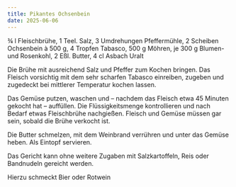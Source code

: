 ```yaml
---
title: Pikantes Ochsenbein
date: 2025-06-06
---
```


¾ l Fleischbrühe, 1 Teel. Salz, 3 Umdrehungen Pfeffermühle, 2 Scheiben Ochsenbein à 500 g, 4 Tropfen Tabasco, 500 g Möhren, je 300 g Blumen- und Rosenkohl, 2 Eßl. Butter, 4 cl Asbach Uralt

Die Brühe mit ausreichend Salz und Pfeffer zum Kochen bringen. Das Fleisch vorsichtig mit dem sehr scharfen Tabasco einreiben, zugeben und zugedeckt bei mittlerer Temperatur kochen lassen.

Das Gemüse putzen, waschen und – nachdem das Fleisch etwa 45 Minuten gekocht hat – auffüllen. Die Flüssigkeitsmenge kontrollieren und nach Bedarf etwas Fleischbrühe nachgießen. Fleisch und Gemüse müssen gar sein, sobald die Brühe verkocht ist.

Die Butter schmelzen, mit dem Weinbrand verrühren und unter das Gemüse heben. Als Eintopf servieren.

Das Gericht kann ohne weitere Zugaben mit Salzkartoffeln, Reis oder Bandnudeln gereicht werden.

Hierzu schmeckt Bier oder Rotwein
